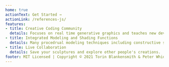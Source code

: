 ```yaml
---
home: true
actionText: Get Started →
actionLink: /references-js/
features:
- title: Creative Coding Community
  details: Focuses on real time generative graphics and teaches new developers techniques in 3D graphics.
- title: Integrated Modeling and Shading Functions
  details: Many procedrual modeling techniques including constructive solild geometry (CSG), signed distance fields (SDFs), physically based rendering (PBR) and live shader compilation are all integrated into one easy to learn environment designed for fast experimentation and prototyping.
- title: Live Collaboration
  details: Save your sculptures and explore other people's creations.
footer: MIT Licensed | Copyright © 2021 Torin Blankensmith & Peter Whidden
---
```

